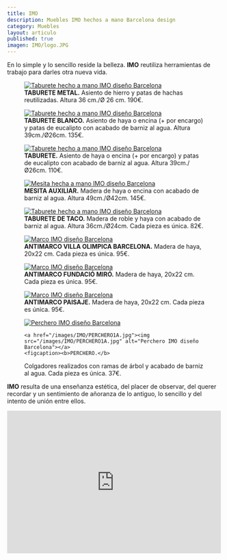 ```yaml
---
title: IMO
description: Muebles IMO hechos a mano Barcelona design 
category: Muebles
layout: articulo
published: true
imagen: IMO/logo.JPG
---
```


En lo simple y lo sencillo reside la belleza. **IMO** reutiliza herramientas de trabajo para darles otra nueva vida.

<div class="figure-group">
<figure>
	<a href="/images/IMO/TABURETEHACHASROJO.jpg"><img src="/images/IMO/TABURETEHACHASROJO.jpg" alt="Taburete hecho a mano IMO diseño Barcelona"></a>
	<figcaption><b>TABURETE METAL.</b>
Asiento de hierro y patas de hachas reutilizadas. Altura 36 cm./Ø 26 cm. 190€.</figcaption>
</figure>

<figure>
	<a href="/images/IMO/TABURETEHACHASBLANCO.jpg"><img src="/images/IMO/TABURETEHACHASBLANCO.jpg" alt="Taburete hecho a mano IMO diseño Barcelona"></a>
	<figcaption><b>TABURETE BLANCO.</b>
Asiento de haya o encina (+ por encargo) y patas de eucalipto con acabado de barniz al agua. Altura 39cm./Ø26cm. 135€.</figcaption>
</figure>

<figure>
	<a href="/images/IMO/TABURETEHACHASLISO.jpg"><img src="/images/IMO/TABURETEHACHASLISO.jpg" alt="Taburete hecho a mano IMO diseño Barcelona"></a>
	<figcaption><b>TABURETE.</b>
Asiento de haya  o encina (+ por encargo) y patas de eucalipto con acabado de barniz al agua. Altura 39cm./Ø26cm. 110€.</figcaption>
</figure>
</div>


<div class="figure-group">
<figure>
	<a href="/images/IMO/MESAMANGOS.jpg"><img src="/images/IMO/MESAMANGOS.jpg" alt="Mesita hecha a mano IMO diseño Barcelona"></a>
	<figcaption><b>MESITA AUXILIAR.</b>
Madera de haya o encina con acabado de barniz al agua. Altura 49cm./Ø42cm. 145€.</figcaption>
</figure>

<figure>
	<a href="/images/IMO/TABURETETACO.jpg"><img src="/images/IMO/TABURETETACO.jpg" alt="Taburete hecho a mano IMO diseño Barcelona"></a>
	<figcaption><b>TABURETE DE TACO.</b>
Madera de roble y haya con acabado de barniz al agua. Altura 36cm./Ø24cm. Cada pieza es única. 82€.</figcaption>
</figure>
</div>


<div class="figure-group">
<figure>
	<a href="/images/IMO/AntimarcoBarcelona.jpg"><img src="/images/IMO/AntimarcoBarcelona.jpg" alt="Marco IMO diseño Barcelona"></a>
	<figcaption><b>ANTIMARCO VILLA OLIMPICA BARCELONA.</b>
Madera de haya, 20x22 cm. Cada pieza es única. 95€.</figcaption>
</figure>

<figure>
	<a href="/images/IMO/AntimarcoSert.jpg"><img src="/images/IMO/AntimarcoSert.jpg" alt="Marco IMO diseño Barcelona"></a>
	<figcaption><b>ANTIMARCO FUNDACIÓ MIRÓ.</b>
Madera de haya, 20x22 cm. Cada pieza es única. 95€.</figcaption>
</figure>

<figure>
	<a href="/images/IMO/AntimarcoPaisaje.jpg"><img src="/images/IMO/AntimarcoPaisaje.jpg" alt="Marco IMO diseño Barcelona"></a>
	<figcaption><b>ANTIMARCO PAISAJE.</b>
Madera de haya, 20x22 cm. Cada pieza es única. 95€.</figcaption>
</figure>
</div>


<figure class="half">
	<a href="/images/IMO/PERCHERO1.jpg"><img src="/images/IMO/PERCHERO1.jpg" alt="Perchero IMO diseño Barcelona"></a>
	
	<a href="/images/IMO/PERCHERO1A.jpg"><img src="/images/IMO/PERCHERO1A.jpg" alt="Perchero IMO diseño Barcelona"></a>
	<figcaption><b>PERCHERO.</b>
Colgadores realizados con ramas de árbol y acabado de barniz al agua. Cada pieza es única. 37€.</figcaption>
</figure>



**IMO** resulta de una enseñanza estética, del placer de observar, del querer recordar y un sentimiento de añoranza de lo antiguo, lo sencillo y del intento de unión entre ellos. 




<iframe width="500" height="333" src="https://player.vimeo.com/video/84877725?color=ffffff" frameborder="0" allowfullscreen></iframe>


